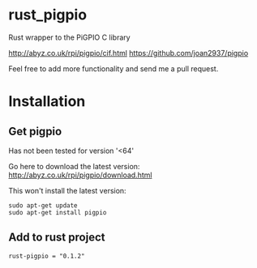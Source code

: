 # rust_pigpio
Rust wrapper to the PiGPIO C library

http://abyz.co.uk/rpi/pigpio/cif.html
https://github.com/joan2937/pigpio

Feel free to add more functionality and send me a pull request.

# Installation

## Get pigpio

Has not been tested for version '<64'

Go here to download the latest version:
http://abyz.co.uk/rpi/pigpio/download.html

This won't install the latest version:
~~~
sudo apt-get update
sudo apt-get install pigpio
~~~

## Add to rust project

~~~
rust-pigpio = "0.1.2"
~~~
